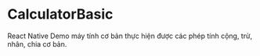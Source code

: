 # CalculatorBasic
React Native 
Demo máy tính cơ bản thực hiện được các phép tính cộng, trừ, nhân, chia cơ bản.
